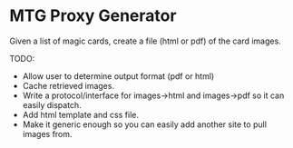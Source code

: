 MTG Proxy Generator
===================

Given a list of magic cards, create a file (html or pdf) of the card images.

TODO:
- Allow user to determine output format (pdf or html)
- Cache retrieved images.
- Write a protocol/interface for images->html and images->pdf so it can easily dispatch.
- Add html template and css file.
- Make it generic enough so you can easily add another site to pull images from.